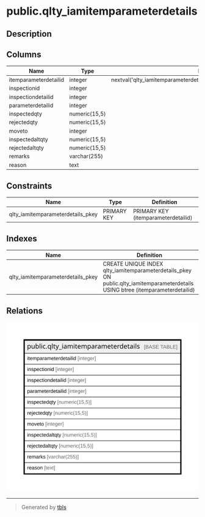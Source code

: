 # public.qlty_iamitemparameterdetails

## Description

## Columns

| Name | Type | Default | Nullable | Children | Parents | Comment |
| ---- | ---- | ------- | -------- | -------- | ------- | ------- |
| itemparameterdetailid | integer | nextval('qlty_iamitemparameterdetails_itemparameterdetailid_seq'::regclass) | false |  |  |  |
| inspectionid | integer |  | true |  |  |  |
| inspectiondetailid | integer |  | true |  |  |  |
| parameterdetailid | integer |  | true |  |  |  |
| inspectedqty | numeric(15,5) |  | true |  |  |  |
| rejectedqty | numeric(15,5) |  | true |  |  |  |
| moveto | integer |  | true |  |  |  |
| inspectedaltqty | numeric(15,5) |  | true |  |  |  |
| rejectedaltqty | numeric(15,5) |  | true |  |  |  |
| remarks | varchar(255) |  | true |  |  |  |
| reason | text |  | true |  |  |  |

## Constraints

| Name | Type | Definition |
| ---- | ---- | ---------- |
| qlty_iamitemparameterdetails_pkey | PRIMARY KEY | PRIMARY KEY (itemparameterdetailid) |

## Indexes

| Name | Definition |
| ---- | ---------- |
| qlty_iamitemparameterdetails_pkey | CREATE UNIQUE INDEX qlty_iamitemparameterdetails_pkey ON public.qlty_iamitemparameterdetails USING btree (itemparameterdetailid) |

## Relations

![er](public.qlty_iamitemparameterdetails.svg)

---

> Generated by [tbls](https://github.com/k1LoW/tbls)
